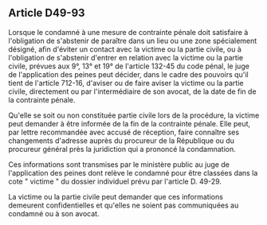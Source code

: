 Article D49-93
----
Lorsque le condamné à une mesure de contrainte pénale doit satisfaire à
l'obligation de s'abstenir de paraître dans un lieu ou une zone spécialement
désigné, afin d'éviter un contact avec la victime ou la partie civile, ou à
l'obligation de s'abstenir d'entrer en relation avec la victime ou la partie
civile, prévues aux 9°, 13° et 19° de l'article 132-45 du code pénal, le juge de
l'application des peines peut décider, dans le cadre des pouvoirs qu'il tient de
l'article 712-16, d'aviser ou de faire aviser la victime ou la partie civile,
directement ou par l'intermédiaire de son avocat, de la date de fin de la
contrainte pénale.

Qu'elle se soit ou non constituée partie civile lors de la procédure, la victime
peut demander à être informée de la fin de la contrainte pénale. Elle peut, par
lettre recommandée avec accusé de réception, faire connaître ses changements
d'adresse auprès du procureur de la République ou du procureur général près la
juridiction qui a prononcé la condamnation.

Ces informations sont transmises par le ministère public au juge de
l'application des peines dont relève le condamné pour être classées dans la cote
" victime " du dossier individuel prévu par l'article D. 49-29.

La victime ou la partie civile peut demander que ces informations demeurent
confidentielles et qu'elles ne soient pas communiquées au condamné ou à son
avocat.
